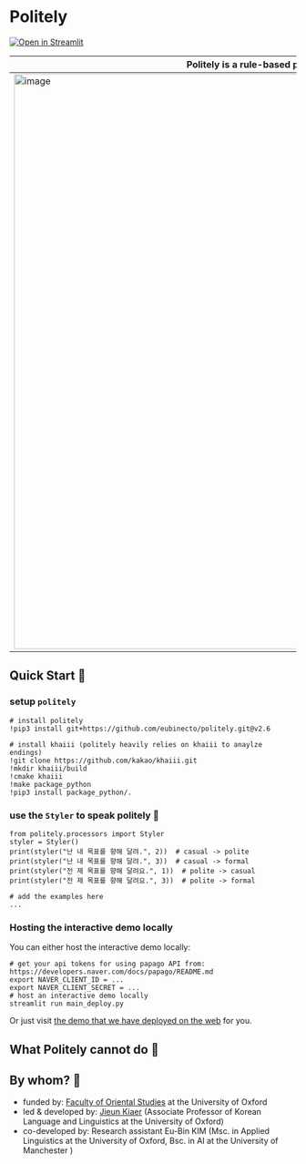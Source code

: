 # Politely

[![Open in Streamlit](https://static.streamlit.io/badges/streamlit_badge_black_white.svg)](https://eubinecto-politely.herokuapp.com)

Politely is a rule-based politeness styler for Korean | 
--- | 
<img width="1010" alt="image" src="https://user-images.githubusercontent.com/56193069/168471756-084409db-5d72-48b7-820f-05e1de6b1f5a.png"> | 


## Quick Start 🚀
### setup `politely`
```
# install politely
!pip3 install git+https://github.com/eubinecto/politely.git@v2.6

# install khaiii (politely heavily relies on khaiii to anaylze endings)
!git clone https://github.com/kakao/khaiii.git
!mkdir khaiii/build
!cmake khaiii
!make package_python
!pip3 install package_python/.
```

### use the `Styler` to speak politely 👏

```python3
from politely.processors import Styler
styler = Styler()
print(styler("난 내 목표를 향해 달려.", 2))  # casual -> polite
print(styler("난 내 목표를 향해 달려.", 3))  # casual -> formal
print(styler("전 제 목표를 향해 달려요.", 1))  # polite -> casual
print(styler("전 제 목표를 향해 달려요.", 3))  # polite -> formal
```
```
# add the examples here
...
```

### Hosting the interactive demo locally

You can either host the interactive demo locally:
```shell
# get your api tokens for using papago API from: https://developers.naver.com/docs/papago/README.md
export NAVER_CLIENT_ID = ...
export NAVER_CLIENT_SECRET = ...
# host an interactive demo locally
streamlit run main_deploy.py
```
Or just visit [the demo that we have deployed on the web](https://eubinecto-politely.herokuapp.com) for you.


## What Politely cannot do 🙅




## By whom? 👏
- funded by: [Faculty of Oriental Studies](https://www.orinst.ox.ac.uk) at the University of Oxford 
- led & developed by: [Jieun Kiaer](https://www.orinst.ox.ac.uk/people/jieun-kiaer) (Associate Professor of Korean Language and Linguistics at the University of Oxford)
- co-developed by: Research assistant Eu-Bin KIM (Msc. in Applied Linguistics at the University of Oxford, Bsc. in AI at the University of Manchester )



